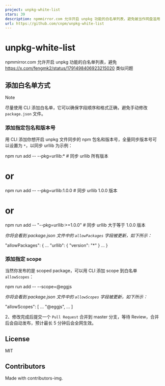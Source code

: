 ```yaml
---
project: unpkg-white-list
stars: 39
description: npmmirror.com 允许开启 unpkg 功能的白名单列表，避免被当作网盘滥用
url: https://github.com/cnpm/unpkg-white-list
---
```


unpkg-white-list
================

npmmirror.com 允许开启 unpkg 功能的白名单列表，避免 https://x.com/fengmk2/status/1791498406923215020 类似问题

添加白名单方式
-------

Note

尽量使用 CLI 添加白名单，它可以确保字段顺序和格式正确，避免手动修改 `package.json` 文件。

### 添加指定包名和版本号

用 CLI 添加你想开启 unpkg 文件同步的 npm 包名和版本号，全量同步版本号可以设置为 `*`，以同步 urllib 为示例：

npm run add -- --pkg=urllib:\* # 同步 urllib 所有版本
# or
npm run add -- --pkg=urllib:1.0.0 # 同步 urllib 1.0.0 版本
# or
npm run add -- "\--pkg=urllib:>=1.0.0" # 同步 urllib 大于等于 1.0.0 版本

_你将会看到 package.json 文件中的 `allowPackages` 字段被更新，如下所示：_

"allowPackages": {
  ...
  "urllib": {
    "version": "\*"
  }
  ...
}

### 添加指定 scope

当然你发布的是 scoped package，可以用 CLI 添加 scope 到白名单 `allowScopes`：

npm run add -- --scope=@eggjs

_你将会看到 package.json 文件中的 `allowScopes` 字段被更新，如下所示：_

"allowScopes": \[
  ...
  "@eggjs",
  ...
\]

2、修改完成后提交一个 `Pull Request` 合并到 master 分支，等待 Review，合并后会自动发布，预计最长 5 分钟后会全网生效。

License
-------

MIT

Contributors
------------

Made with contributors-img.
